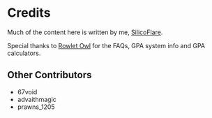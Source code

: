 # Credits
Much of the content here is written by me, [SilicoFlare](https://silicoflare.is-a.dev).

Special thanks to [Rowlet Owl](https://www.reddit.com/user/rowlet-owl/) for the FAQs, GPA system info and GPA calculators.

## Other Contributors
- 67void
- advaithmagic
- prawns_1205